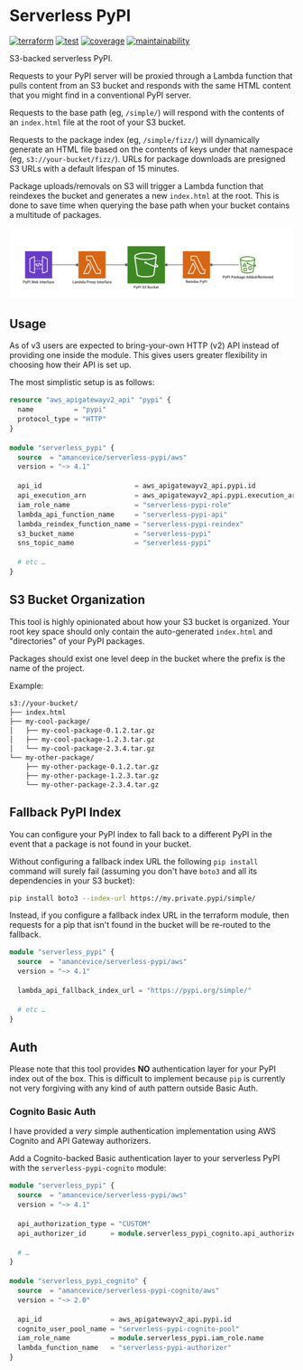 # Serverless PyPI

[![terraform](https://img.shields.io/github/v/tag/amancevice/terraform-aws-serverless-pypi?color=62f&label=version&logo=terraform&style=flat-square)](https://registry.terraform.io/modules/amancevice/serverless-pypi/aws)
[![test](https://github.com/amancevice/terraform-aws-serverless-pypi/actions/workflows/test.yml/badge.svg)](https://github.com/amancevice/terraform-aws-serverless-pypi/actions/workflows/test.yml)
[![coverage](https://img.shields.io/codeclimate/coverage/amancevice/terraform-aws-serverless-pypi?logo=code-climate&style=flat-square)](https://codeclimate.com/github/amancevice/terraform-aws-serverless-pypi/test_coverage)
[![maintainability](https://img.shields.io/codeclimate/maintainability/amancevice/terraform-aws-serverless-pypi?logo=code-climate&style=flat-square)](https://codeclimate.com/github/amancevice/terraform-aws-serverless-pypi/maintainability)

S3-backed serverless PyPI.

Requests to your PyPI server will be proxied through a Lambda function that pulls content from an S3 bucket and responds with the same HTML content that you might find in a conventional PyPI server.

Requests to the base path (eg, `/simple/`) will respond with the contents of an `index.html` file at the root of your S3 bucket.

Requests to the package index (eg, `/simple/fizz/`) will dynamically generate an HTML file based on the contents of keys under that namespace (eg, `s3://your-bucket/fizz/`). URLs for package downloads are presigned S3 URLs with a default lifespan of 15 minutes.

Package uploads/removals on S3 will trigger a Lambda function that reindexes the bucket and generates a new `index.html` at the root. This is done to save time when querying the base path when your bucket contains a multitude of packages.

![Serverless PyPI](./docs/serverless-pypi.png)

## Usage

As of v3 users are expected to bring-your-own HTTP (v2) API instead of providing one inside the module. This gives users greater flexibility in choosing how their API is set up.

The most simplistic setup is as follows:

```terraform
resource "aws_apigatewayv2_api" "pypi" {
  name          = "pypi"
  protocol_type = "HTTP"
}

module "serverless_pypi" {
  source  = "amancevice/serverless-pypi/aws"
  version = "~> 4.1"

  api_id                       = aws_apigatewayv2_api.pypi.id
  api_execution_arn            = aws_apigatewayv2_api.pypi.execution_arn
  iam_role_name                = "serverless-pypi-role"
  lambda_api_function_name     = "serverless-pypi-api"
  lambda_reindex_function_name = "serverless-pypi-reindex"
  s3_bucket_name               = "serverless-pypi"
  sns_topic_name               = "serverless-pypi"

  # etc …
}
```

## S3 Bucket Organization

This tool is highly opinionated about how your S3 bucket is organized. Your root key space should only contain the auto-generated `index.html` and "directories" of your PyPI packages.

Packages should exist one level deep in the bucket where the prefix is the name of the project.

Example:

```plain
s3://your-bucket/
├── index.html
├── my-cool-package/
│   ├── my-cool-package-0.1.2.tar.gz
│   ├── my-cool-package-1.2.3.tar.gz
│   └── my-cool-package-2.3.4.tar.gz
└── my-other-package/
    ├── my-other-package-0.1.2.tar.gz
    ├── my-other-package-1.2.3.tar.gz
    └── my-other-package-2.3.4.tar.gz
```

## Fallback PyPI Index

You can configure your PyPI index to fall back to a different PyPI in the event that a package is not found in your bucket.

Without configuring a fallback index URL the following `pip install` command will surely fail (assuming you don't have `boto3` and all its dependencies in your S3 bucket):

```bash
pip install boto3 --index-url https://my.private.pypi/simple/
```

Instead, if you configure a fallback index URL in the terraform module, then requests for a pip that isn't found in the bucket will be re-routed to the fallback.

```terraform
module "serverless_pypi" {
  source  = "amancevice/serverless-pypi/aws"
  version = "~> 4.1"

  lambda_api_fallback_index_url = "https://pypi.org/simple/"

  # etc …
}
```

## Auth

Please note that this tool provides **NO** authentication layer for your PyPI index out of the box. This is difficult to implement because `pip` is currently not very forgiving with any kind of auth pattern outside Basic Auth.

### Cognito Basic Auth

I have provided a _very_ simple authentication implementation using AWS Cognito and API Gateway authorizers.

Add a Cognito-backed Basic authentication layer to your serverless PyPI with the `serverless-pypi-cognito` module:

```terraform
module "serverless_pypi" {
  source  = "amancevice/serverless-pypi/aws"
  version = "~> 4.1"

  api_authorization_type = "CUSTOM"
  api_authorizer_id      = module.serverless_pypi_cognito.api_authorizer.id

  # …
}

module "serverless_pypi_cognito" {
  source  = "amancevice/serverless-pypi-cognito/aws"
  version = "~> 2.0"

  api_id                 = aws_apigatewayv2_api.pypi.id
  cognito_user_pool_name = "serverless-pypi-cognito-pool"
  iam_role_name          = module.serverless_pypi.iam_role.name
  lambda_function_name   = "serverless-pypi-authorizer"
}
```
